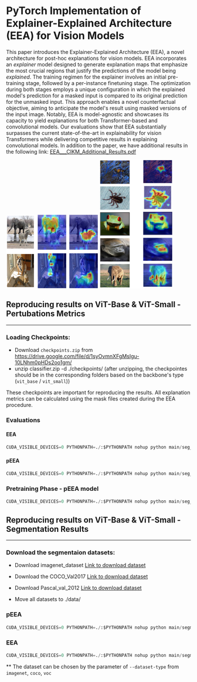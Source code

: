 # PyTorch Implementation of Explainer-Explained Architecture (EEA) for Vision Models

This paper introduces the Explainer-Explained Architecture (EEA), a novel architecture for post-hoc explanations for vision models. EEA incorporates an _explainer_ model designed to generate explanation maps that emphasize the most crucial regions that justify the predictions of the model being _explained_. The training regimen for the explainer involves an initial pre-training stage, followed by a per-instance finetuning stage. The optimization during both stages employs a unique configuration in which the explained model's prediction for a masked input is compared to its original prediction for the unmasked input. This approach enables a novel counterfactual objective, aiming to anticipate the model's result using masked versions of the input image. Notably, EEA is model-agnostic and showcases its capacity to yield explanations for both Transformer-based and convolutional models. Our evaluations show that EEA substantially surpasses the current state-of-the-art in explainability for vision Transformers while delivering competitive results in explaining convolutional models.
In addition to the paper, we have additional results in the following link: [EEA___CIKM_Additional_Results.pdf](https://github.com/explainer-explained-architecture/EEA/blob/301d05f3739ee14d025c7283818f7ca7bd7fc7e3/EEA___CIKM_Additional_Results.pdf)

<img src="images\2_classes_vis_github.png" alt="2_classes_vis_github" width="250" height="200" align:center/>

<img src="images\single_object_vis_github.png" alt="single_object_vis_github" width="200" height="350" align:center />


## Reproducing results on ViT-Base & ViT-Small - Pertubations Metrics
---
### Loading Checkpoints:
- Download `checkpoints.zip` from https://drive.google.com/file/d/1syOvmnXFgMsIgu-10LNhm0pHDs2oo1gm/
- unzip classifier.zip -d ./checkpoints/ (after unzipping, the checkpointes should be in the corresponding folders based on the backbone's type (`vit_base` / `vit_small`))

These checkpoints are important for reproducing the results. All explanation metrics can be calculated using the mask files created during the EEA procedure.

### Evaluations

#### EEA

```python
CUDA_VISIBLE_DEVICES=0 PYTHONPATH=./:$PYTHONPATH nohup python main/seg_classification/run_seg_cls_opt.py --RUN-BASE-MODEL False --explainer-model-name vit_base_224 --explainee-model-name vit_base_224 --train-model-by-target-gt-class True
```

#### pEEA

```python
CUDA_VISIBLE_DEVICES=0 PYTHONPATH=./:$PYTHONPATH nohup python main/seg_classification/run_seg_cls_opt.py --RUN-BASE-MODEL True --explainer-model-name vit_base_224 --explainee-model-name vit_base_224 --train-model-by-target-gt-class True
```
### Pretraining Phase - pEEA model

```python
CUDA_VISIBLE_DEVICES=0 PYTHONPATH=./:$PYTHONPATH nohup python main/seg_classification/run_seg_cls.py --enable-checkpointing True --explainer-model-name vit_base_224 --explainee-model-name vit_base_224 --mask-loss-mul 50 --train-model-by-target-gt-class True --n-epochs 30 --train-n-label-sample 1
```



## Reproducing results on ViT-Base & ViT-Small - Segmentation Results

---
### Download the segmentaion datasets:
- Download imagenet_dataset [Link to download dataset](http://calvin-vision.net/bigstuff/proj-imagenet/data/gtsegs_ijcv.mat)
- Download the COCO_Val2017 [Link to download dataset](https://cocodataset.org/#download)
- Download Pascal_val_2012 [Link to download dataset](http://host.robots.ox.ac.uk/pascal/VOC/voc2012/index.html)

- Move all datasets to ./data/

### pEEA

```python
CUDA_VISIBLE_DEVICES=0 PYTHONPATH=./:$PYTHONPATH nohup python main/segmentation_eval/seg_stage_a.py --explainer-model-name vit_base_224 --explainee-model-name vit_base_224 --dataset-type imagenet
```

### EEA

```python
CUDA_VISIBLE_DEVICES=0 PYTHONPATH=./:$PYTHONPATH nohup python main/segmentation_eval/seg_stage_b.py --explainer-model-name vit_base_224 --explainee-model-name vit_base_224 --dataset-type imagenet
```

** The dataset can be chosen by the parameter of `--dataset-type` from `imagenet`, `coco`, `voc`
